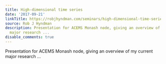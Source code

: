 ```yaml
---
title: High-dimensional time series
date: '2017-09-21'
linkTitle: https://robjhyndman.com/seminars/high-dimensional-time-series/
source: Rob J Hyndman
description: Presentation for ACEMS Monash node, giving an overview of my current
  major research ...
disable_comments: true
---
```

Presentation for ACEMS Monash node, giving an overview of my current major research ...